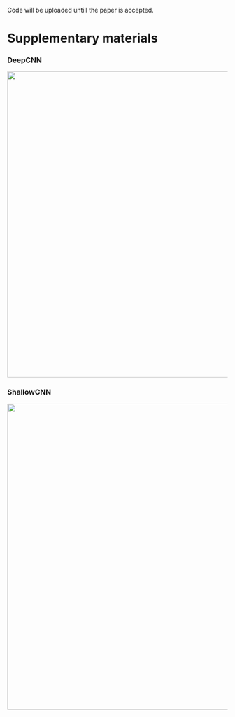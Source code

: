 Code will be uploaded untill the paper is accepted.

# Supplementary materials
### DeepCNN
<!-- ![deep](https://user-images.githubusercontent.com/26007016/162660100-0d500ba5-0045-4cac-a84e-0bfe0338644d.png) -->
<img src="https://user-images.githubusercontent.com/26007016/162660100-0d500ba5-0045-4cac-a84e-0bfe0338644d.png" width="700px" />

### ShallowCNN

<!-- ![shallow](https://user-images.githubusercontent.com/26007016/162660116-86414d52-097a-4f85-bb32-1548193f7140.png) -->
<img src="https://user-images.githubusercontent.com/26007016/162660116-86414d52-097a-4f85-bb32-1548193f7140.png" width="700px" />
